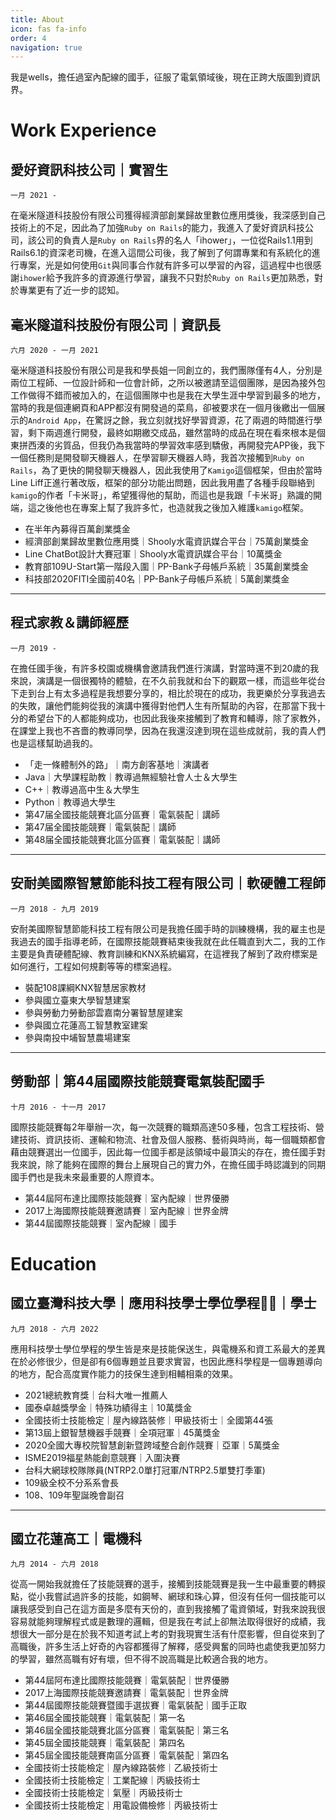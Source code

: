 ```yaml
---
title: About
icon: fas fa-info
order: 4
navigation: true
---
```

我是wells，擔任過室內配線的國手，征服了電氣領域後，現在正跨大版圖到資訊界。

# Work Experience
## 愛好資訊科技公司｜實習生
`一月 2021 -`

在毫米隧道科技股份有限公司獲得經濟部創業歸故里數位應用獎後，我深感到自己技術上的不足，因此為了加強`Ruby on Rails`的能力，我進入了愛好資訊科技公司，該公司的負責人是`Ruby on Rails`界的名人「ihower」，一位從Rails1.1用到Rails6.1的資深老司機，在進入這間公司後，我了解到了何謂專業和有系統化的進行專案，光是如何使用`Git`與同事合作就有許多可以學習的內容，這過程中也很感謝`ihower`給予我許多的資源進行學習，讓我不只對於`Ruby on Rails`更加熟悉，對於專業更有了近一步的認知。

## 毫米隧道科技股份有限公司｜資訊長
`六月 2020 - 一月 2021`

毫米隧道科技股份有限公司是我和學長姐一同創立的，我們團隊僅有4人，分別是兩位工程師、一位設計師和一位會計師，之所以被邀請至這個團隊，是因為接外包工作做得不錯而被加入的，在這個團隊中也是我在大學生涯中學習到最多的地方，當時的我是個連網頁和APP都沒有開發過的菜鳥，卻被要求在一個月後繳出一個展示的`Android App`，在驚訝之餘，我立刻就找好學習資源，花了兩週的時間進行學習，剩下兩週進行開發，最終如期繳交成品，雖然當時的成品在現在看來根本是個東拼西湊的劣質品，但我仍為我當時的學習效率感到驕傲，再開發完APP後，我下一個任務則是開發聊天機器人，在學習聊天機器人時，我首次接觸到`Ruby on Rails`，為了更快的開發聊天機器人，因此我使用了`Kamigo`這個框架，但由於當時Line Liff正進行著改版，框架的部分功能出問題，因此我用盡了各種手段聯絡到`kamigo`的作者「卡米哥」，希望獲得他的幫助，而這也是我跟「卡米哥」熟識的開端，這之後他也在專案上幫了我許多忙，也造就我之後加入維護`kamigo`框架。

- 在半年內募得百萬創業獎金
- 經濟部創業歸故里數位應用獎｜Shooly水電資訊媒合平台｜75萬創業獎金
- Line ChatBot設計大賽冠軍｜Shooly水電資訊媒合平台｜10萬獎金
- 教育部109U-Start第一階段入圍｜PP-Bank子母帳戶系統｜35萬創業獎金
- 科技部2020FITI全國前40名｜PP-Bank子母帳戶系統｜5萬創業獎金

---

## 程式家教＆講師經歷
`一月 2019 - `

在擔任國手後，有許多校園或機構會邀請我們進行演講，對當時還不到20歲的我來說，演講是一個很獨特的體驗，在不久前我就和台下的觀眾一樣，而這些年從台下走到台上有太多過程是我想要分享的，相比於現在的成功，我更樂於分享我過去的失敗，讓他們能夠從我的演講中獲得對他們人生有所幫助的內容，在那當下我十分的希望台下的人都能夠成功，也因此我後來接觸到了教育和輔導，除了家教外，在課堂上我也不吝嗇的教導同學，因為在我還沒達到現在這些成就前，我的貴人們也是這樣幫助過我的。

- 「走一條體制外的路」｜南方創客基地｜演講者
- Java｜大學課程助教｜教導過無經驗社會人士＆大學生
- C++｜教導過高中生＆大學生
- Python｜教導過大學生
- 第47届全國技能競賽北區分區賽｜電氣裝配｜講師
- 第47届全國技能競賽｜電氣裝配｜講師
- 第48届全國技能競賽北區分區賽｜電氣裝配｜講師

---

## 安耐美國際智慧節能科技工程有限公司｜軟硬體工程師
`一月 2018 - 九月 2019`

安耐美國際智慧節能科技工程有限公司是我擔任國手時的訓練機構，我的雇主也是我過去的國手指導老師，在國際技能競賽結束後我就在此任職直到大二，我的工作主要是負責硬體配線、教育訓練和KNX系統編寫，在這裡我了解到了政府標案是如何進行，工程如何規劃等等的標案過程。

- 裝配108課綱KNX智慧居家教材
- 參與國立臺東大學智慧建案
- 參與勞動力勞動部雲嘉南分署智慧屋建案
- 參與國立花蓮高工智慧教室建案
- 參與南投中埔智慧農場建案

---

## 勞動部｜第44届國際技能競賽電氣裝配國手
`十月 2016 - 十一月 2017`

國際技能競賽每2年舉辦一次，每一次競賽的職類高達50多種，包含工程技術、營建技術、資訊技術、運輸和物流、社會及個人服務、藝術與時尚，每一個職類都會藉由競賽選出一位國手，因此每一位國手都是該領域中最頂尖的存在，擔任國手對我來說，除了能夠在國際的舞台上展現自己的實力外，在擔任國手時認識到的同期國手們也是我未來最重要的人際資本。

- 第44屆阿布達比國際技能競賽｜室內配線｜世界優勝
- 2017上海國際技能競賽邀請賽｜室內配線｜世界金牌
- 第44屆國際技能競賽｜室內配線｜國手

# Education
## 國立臺灣科技大學｜應用科技學士學位學程｜學士
`九月 2018 - 六月 2022`

應用科技學士學位學程的學生皆是來是技能保送生，與電機系和資工系最大的差異在於必修很少，但是卻有6個專題並且要求實習，也因此應科學程是一個專題導向的地方，配合高度實作能力的技保生達到相輔相乘的效果。

- 2021總統教育獎｜台科大唯一推薦人
- 國泰卓越獎學金｜特殊功績得主｜10萬獎金
- 全國技術士技能檢定｜屋內線路裝修｜甲級技術士｜全國第44張
- 第13屆上銀智慧機器手競賽｜全項冠軍｜45萬獎金
- 2020全國大專校院智慧創新暨跨域整合創作競賽｜亞軍｜5萬獎金
- ISME2019福星熱能創意競賽｜入圍決賽
- 台科大網球校隊隊員(NTRP2.0單打冠軍/NTRP2.5單雙打季軍)
- 109級全校不分系系會長
- 108、109年聖誕晚會副召

---

## 國立花蓮高工｜電機科
`九月 2014 - 六月 2018`

從高一開始我就擔任了技能競賽的選手，接觸到技能競賽是我一生中最重要的轉捩點，從小我嘗試過許多的技能，如鋼琴、網球和珠心算，但沒有任何一個技能可以讓我感受到自己在這方面是多麼有天份的，直到我接觸了電資領域，對我來說我很容易就能夠理解程式或是數理的邏輯，但是我在考試上卻無法取得很好的成績，我想很大一部分是在於我不知道考試上考的對我現實生活有什麼影響，但自從來到了高職後，許多生活上好奇的內容都獲得了解釋，感受興奮的同時也處使我更加努力的學習，雖然高職有好有壞，但不得不說高職是比較適合我的地方。

- 第44屆阿布達比國際技能競賽｜電氣裝配｜世界優勝
- 2017上海國際技能競賽邀請賽｜電氣裝配｜世界金牌
- 第44屆國際技能競賽暨國手選拔賽｜電氣裝配｜國手正取
- 第46屆全國技能競賽｜電氣裝配｜第一名
- 第46屆全國技能競賽北區分區賽｜電氣裝配｜第三名
- 第45屆全國技能競賽｜電氣裝配｜第四名
- 第45屆全國技能競賽南區分區賽｜電氣裝配｜第四名
- 全國技術士技能檢定｜屋內線路裝修｜乙級技術士
- 全國技術士技能檢定｜工業配線｜丙級技術士
- 全國技術士技能檢定｜氣壓｜丙級技術士
- 全國技術士技能檢定｜用電設備檢修｜丙級技術士